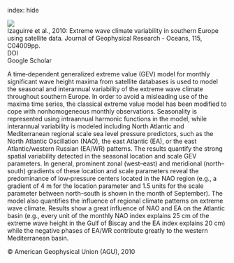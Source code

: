 index: hide

<div class="Citation">
    <div class="Citation-thumb CitationThumb-linked"  data-href="https://doi.org/10.1029/2009jc005802">
      <img src="https://static.claimspace.cloud/climate-study-static/refs/thumbs/13/Izaguirre_et_al_2010-thumb.png" />
    </div>

  <div class="Citation-body">
    <div class="Citation-text">Izaguirre et al., 2010: Extreme wave climate variability in southern Europe using satellite data. <span class="Article-journal">Journal of Geophysical Research - Oceans, </span><span class="Article-volume">115, </span>C04009pp.</div>
    <div class="Citation-links">
      <div class="CitationLink" data-href="https://doi.org/10.1029/2009jc005802">
        <div class="CitationLink-icon CitationLink-Doi"></div>
        <div class="CitationLink-text">DOI</div>
      </div>
      <div class="CitationLink" data-href="https://scholar.google.com/scholar?q=10.1029/2009jc005802">
        <div class="CitationLink-icon CitationLink-Scholar"></div>
        <div class="CitationLink-text">Google Scholar</div>
      </div>
    </div>
  </div>
</div>

A time‐dependent generalized extreme value (GEV) model for monthly significant wave height maxima from satellite databases is used to model the seasonal and interannual variability of the extreme wave climate throughout southern Europe. In order to avoid a misleading use of the maxima time series, the classical extreme value model has been modified to cope with nonhomogeneous monthly observations. Seasonality is represented using intraannual harmonic functions in the model, while interannual variability is modeled including North Atlantic and Mediterranean regional scale sea level pressure predictors, such as the North Atlantic Oscillation (NAO), the east Atlantic (EA), or the east Atlantic/western Russian (EA/WR) patterns. The results quantify the strong spatial variability detected in the seasonal location and scale GEV parameters. In general, prominent zonal (west–east) and meridional (north–south) gradients of these location and scale parameters reveal the predominance of low‐pressure centers located in the NAO region (e.g., a gradient of 4 m for the location parameter and 1.5 units for the scale parameter between north–south is shown in the month of September). The model also quantifies the influence of regional climate patterns on extreme wave climate. Results show a great influence of NAO and EA on the Atlantic basin (e.g., every unit of the monthly NAO index explains 25 cm of the extreme wave height in the Gulf of Biscay and the EA index explains 20 cm) while the negative phases of EA/WR contribute greatly to the western Mediterranean basin.

<div class="Citation-copy">
&copy; American Geophysical Union (AGU), 2010
</div>